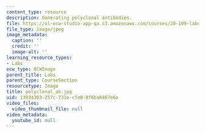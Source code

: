 ```yaml
---
content_type: resource
description: Generating polyclonal antibodies.
file: https://ol-ocw-studio-app-qa.s3.amazonaws.com/courses/20-109-laboratory-fundamentals-in-biological-engineering-fall-2007/13034303257c731ecfe08f6ba6467e6a_polyclonal_ab.jpg
file_type: image/jpeg
image_metadata:
  caption: ''
  credit: ''
  image-alt: ''
learning_resource_types:
- Labs
ocw_type: OCWImage
parent_title: Labs
parent_type: CourseSection
resourcetype: Image
title: polyclonal_ab.jpg
uid: 13034303-257c-731e-cfe0-8f6ba6467e6a
video_files:
  video_thumbnail_file: null
video_metadata:
  youtube_id: null
---
```

